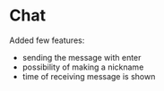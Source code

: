 # Chat
Added few features:
- sending the message with enter
- possibility of making a nickname
- time of receiving message is shown
